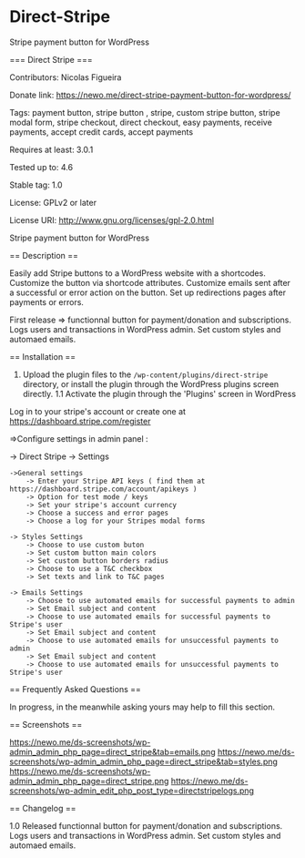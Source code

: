 # Direct-Stripe
Stripe payment button for WordPress

=== Direct Stripe ===

Contributors: Nicolas Figueira

Donate link: https://newo.me/direct-stripe-payment-button-for-wordpress/

Tags: payment button, stripe button , stripe, custom stripe button, stripe modal form, stripe checkout, direct checkout, easy payments, receive payments, accept credit cards, accept payments

Requires at least: 3.0.1

Tested up to: 4.6

Stable tag: 1.0

License: GPLv2 or later

License URI: http://www.gnu.org/licenses/gpl-2.0.html


Stripe payment button for WordPress

== Description ==

Easily add Stripe buttons to a WordPress website with a shortcodes.
Customize the button via shortcode attributes.
Customize emails sent after a successful or error action on the button.
Set up redirections pages after payments or errors.

First release => functionnal button for payment/donation and subscriptions. 
Logs users and transactions in WordPress admin. 
Set custom styles and automaed emails.


== Installation ==


1. Upload the plugin files to the `/wp-content/plugins/direct-stripe` directory, or install the plugin through the WordPress plugins screen directly.
1.1 Activate the plugin through the 'Plugins' screen in WordPress

Log in to your stripe's account or create one at https://dashboard.stripe.com/register

=>Configure settings in admin panel :

  -> Direct Stripe -> Settings
  
    ->General settings
        -> Enter your Stripe API keys ( find them at https://dashboard.stripe.com/account/apikeys )
        -> Option for test mode / keys
        -> Set your stripe's account currency 
        -> Choose a success and error pages
        -> Choose a log for your Stripes modal forms
        
    -> Styles Settings
        -> Choose to use custom buton
        -> Set custom button main colors
        -> Set custom button borders radius
        -> Choose to use a T&C checkbox 
        -> Set texts and link to T&C pages
        
    -> Emails Settings
        -> Choose to use automated emails for successful payments to admin
        -> Set Email subject and content
        -> Choose to use automated emails for successful payments to Stripe's user
        -> Set Email subject and content
        -> Choose to use automated emails for unsuccessful payments to admin
        -> Set Email subject and content
        -> Choose to use automated emails for unsuccessful payments to Stripe's user


== Frequently Asked Questions ==

In progress, in the meanwhile asking yours may help to fill this section.


== Screenshots ==

https://newo.me/ds-screenshots/wp-admin_admin_php_page=direct_stripe&tab=emails.png
https://newo.me/ds-screenshots/wp-admin_admin_php_page=direct_stripe&tab=styles.png
https://newo.me/ds-screenshots/wp-admin_admin_php_page=direct_stripe.png
https://newo.me/ds-screenshots/wp-admin_edit_php_post_type=directstripelogs.png

== Changelog ==

1.0 Released functionnal button for payment/donation and subscriptions. Logs users and transactions in WordPress admin. Set custom styles and automaed emails.